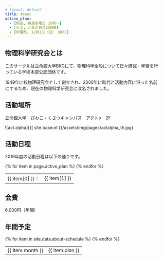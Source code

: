 ```yaml
---
# layout: default
title: About
active_plan:
  - [例会, 毎週水曜日 18時〜]
  - [ゼミ, 元気があれば開催]
  - [学園祭, 12月1日（日） @BKC]
---
```


## 物理科学研究会とは

このサークルは立命館大学BKCにて、物理科学全般について日々研究・学習を行っている学術本部公認団体です。

1949年に核物理研究会として創立され、2000年に時代と活動内容に沿った名前にするため、現在の物理科学研究会に改名されました。

## 活動場所

立命館大学　びわこ・くさつキャンパス　アクトα　2F

![act alpha]({{ site.baseurl }}/assets/img/pages/actalpha_th.jpg)

## 活動日程

2019年度の活動日程は以下の通りです。

<!-- - 例会（秋期）：毎週水曜日 18時〜
- ゼミ：元気があれば開催
- 学園祭（BKC）：12月1日（日） -->

<div class="table-space">
<table>
{% for item in page.active_plan %}
  <tr>
    <td style="text-align: right;">{{ item[0] }}：</td>
    <td>{{ item[1] }}</td>
  </tr>
{% endfor %}
</table>
</div>

## 会費

6,000円（年間）

## 年間予定

<div class="table-space">
<table>
{% for item in site.data.about-schedule %}
  <tr>
    <td>{{ item.month }}</td>
    <td>{{ item.plan }}</td>
  </tr>
{% endfor %}
</table>
</div>